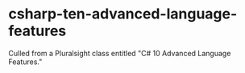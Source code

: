 # csharp-ten-advanced-language-features
Culled from a Pluralsight class entitled "C# 10 Advanced Language Features."
